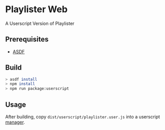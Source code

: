 # Playlister Web

A Userscript Version of Playlister

## Prerequisites

- [ASDF](https://asdf-vm.com)

## Build

```bash
> asdf install
> npm install
> npm run package:userscript
```

## Usage

After building, copy `dist/userscript/playlister.user.js` into a userscript [manager](https://www.tampermonkey.net/).

